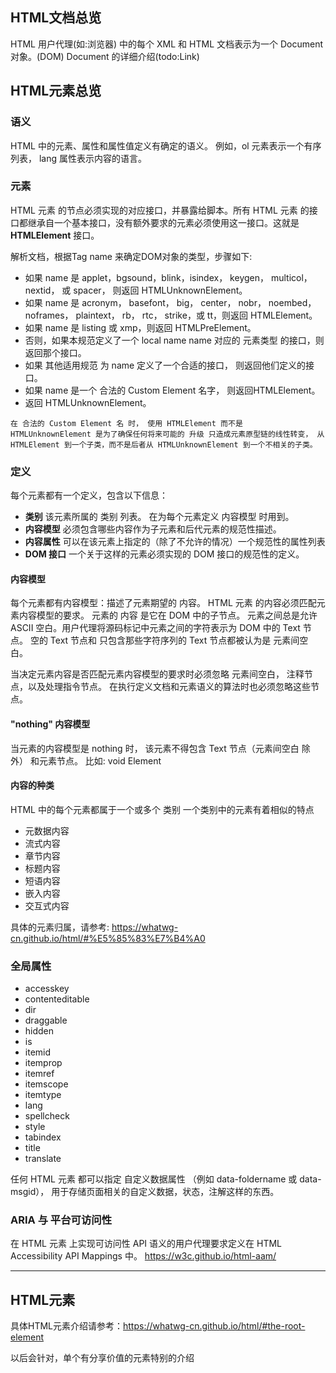 ## HTML文档总览

HTML 用户代理(如:浏览器) 中的每个 XML 和 HTML 文档表示为一个 Document 对象。(DOM)
Document 的详细介绍(todo:Link)

## HTML元素总览

### 语义

HTML 中的元素、属性和属性值定义有确定的语义。 例如，ol 元素表示一个有序列表， lang 属性表示内容的语言。

### 元素

HTML 元素 的节点必须实现的对应接口，并暴露给脚本。所有 HTML 元素 的接口都继承自一个基本接口，没有额外要求的元素必须使用这一接口。这就是 **HTMLElement** 接口。

解析文档，根据Tag name 来确定DOM对象的类型，步骤如下:

- 如果 name 是 applet，bgsound，blink，isindex， keygen， multicol， nextid， 或 spacer， 则返回 HTMLUnknownElement。
- 如果 name 是 acronym， basefont， big， center， nobr， noembed， noframes， plaintext， rb， rtc， strike，或 tt，则返回 HTMLElement。
- 如果 name 是 listing 或 xmp，则返回 HTMLPreElement。
- 否则，如果本规范定义了一个 local name name 对应的 元素类型 的接口，则返回那个接口。
- 如果 其他适用规范 为 name 定义了一个合适的接口， 则返回他们定义的接口。
- 如果 name 是一个 合法的 Custom Element 名字， 则返回HTMLElement。
- 返回 HTMLUnknownElement。

```
在 合法的 Custom Element 名 时， 使用 HTMLElement 而不是 HTMLUnknownElement 是为了确保任何将来可能的 升级 只造成元素原型链的线性转变， 从 HTMLElement 到一个子类，而不是后者从 HTMLUnknownElement 到一个不相关的子类。

```

### 定义

每个元素都有一个定义，包含以下信息：
- **类别**
  该元素所属的 类别 列表。 在为每个元素定义 内容模型 时用到。
- **内容模型**
  必须包含哪些内容作为子元素和后代元素的规范性描述。
- **内容属性**
  可以在该元素上指定的（除了不允许的情况）一个规范性的属性列表
- **DOM 接口**
  一个关于这样的元素必须实现的 DOM 接口的规范性的定义。
  
#### 内容模型

每个元素都有内容模型：描述了元素期望的 内容。 HTML 元素 的内容必须匹配元素内容模型的要求。 元素的 内容 是它在 DOM 中的子节点。
元素之间总是允许 ASCII 空白。用户代理将源码标记中元素之间的字符表示为 DOM 中的 Text 节点。 空的 Text 节点和 只包含那些字符序列的 Text 节点都被认为是 元素间空白。

当决定元素内容是否匹配元素内容模型的要求时必须忽略 元素间空白， 注释节点，以及处理指令节点。 在执行定义文档和元素语义的算法时也必须忽略这些节点。  

#### "nothing" 内容模型

当元素的内容模型是 nothing 时， 该元素不得包含 Text 节点（元素间空白 除外） 和元素节点。
比如: void Element

#### 内容的种类

HTML 中的每个元素都属于一个或多个 类别 一个类别中的元素有着相似的特点

- 元数据内容
- 流式内容
- 章节内容
- 标题内容
- 短语内容
- 嵌入内容
- 交互式内容

具体的元素归属，请参考: https://whatwg-cn.github.io/html/#%E5%85%83%E7%B4%A0


### 全局属性

- accesskey
- contenteditable
- dir
- draggable
- hidden
- is
- itemid
- itemprop
- itemref
- itemscope
- itemtype
- lang
- spellcheck
- style
- tabindex
- title
- translate

任何 HTML 元素 都可以指定 自定义数据属性 （例如 data-foldername 或 data-msgid）， 用于存储页面相关的自定义数据，状态，注解这样的东西。


###  ARIA 与 平台可访问性 
在 HTML 元素 上实现可访问性 API 语义的用户代理要求定义在 HTML Accessibility API Mappings 中。 https://w3c.github.io/html-aam/

---

## HTML元素

具体HTML元素介绍请参考：https://whatwg-cn.github.io/html/#the-root-element

以后会针对，单个有分享价值的元素特别的介绍
